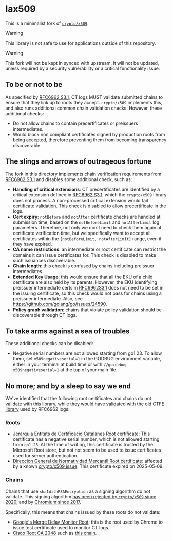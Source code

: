# lax509

This is a minimalist fork of [`crypto/x509`](https://pkg.go.dev/crypto/x509).

> [!WARNING]
> This library is not safe to use for applications outside of this repository.

> [!WARNING]
> This fork will not be kept in synced with upstream. It will not be updated,
> unless required by a security vulnerability or a critical functionality issue.

## To be or not to be

As specified by [RFC6962 S3.1](https://www.rfc-editor.org/rfc/rfc6962#section-3.1),
CT logs MUST validate submitted chains to ensure that they link up to roots
they accept. `crypto/x509` implements this, and also runs additional common
chain validation checks. However, these additional checks:

- Do not allow chains to contain precertificates or preissuers intermediates.
- Would block non compliant certificates signed by production roots from being
accepted, therefore preventing them from becoming transparency discoverable.

## The slings and arrows of outrageous fortune

The fork in this directory implements chain verification requirements from
[RFC6962 S3.1](https://www.rfc-editor.org/rfc/rfc6962#section-3.1) and disables
some additional check, such as:

- **Handling of critical extensions**: CT precertificates are identified by a
critical extension defined in [RFC6962 S3.1](https://www.rfc-editor.org/rfc/rfc6962#section-3.1),
 which the `crypto/x509` library does not process. A non-processed critical
 extension would fail certificate validation. This check is disabled to allow
 precertificate in the logs.
- **Cert expiry**: `notBefore` and `notAfter` certificate checks are handled at
submission time, based on the `notBeforeLimit` and `notAfterLimit` log
parameters. Therefore, not only we don't need to check them again at certificate
verification time, but we specifically want to accept all certificates within
the `[notBeforeLimit, notAfterLimit]` range, even if they have expired.
- **CA name restrictions**: an intermediate or root certificate can restrict the
domains it can issue certificates for. This check is disabled to make such
issuances discoverable.
- **Chain length**: this check is confused by chains including preissuer intermediates.
- **Extended Key Usage**: this would ensure that all the EKU of a child
certificate are also held by its parents. However, the EKU identifying preissuer
intermediate certs in [RFC6962S3.1](https://www.rfc-editor.org/rfc/rfc6962#section-3.1)
does not need to be set in the issuing certificate, so this check would not pass
for chains using a preissuer intermediate. Also, see <https://github.com/golang/go/issues/24590>.
- **Policy graph validation**: chains that violate policy validation should be
discoverable through CT logs.

## To take arms against a sea of troubles

These additional checks can be disabled:

- Negative serial numbers are not allowed starting from go1.23. To allow
   them, set `x509negativeserial=1` in the GODBUG environment variable, either
   in your terminal at build time or with `//go:debug x509negativeserial=1` at
   the top of your main file.

## No more; and by a sleep to say we end

We've identified that the following root certificates and chains do not validate
with this library, while they would have validated with the [old CTFE library](https://github.com/google/certificate-transparency-go/tree/master/x509)
used by RFC6962 logs:

### Roots

- [Jerarquia Entitats de Certificacio Catalanes Root certificate](https://crt.sh/?sha256=88497F01602F3154246AE28C4D5AEF10F1D87EBB76626F4AE0B7F95BA7968799):
This certificate has a negative serial number, which is not allowed starting
from `go1.23`. At the time of writing, this certificate is trusted by the
Microsoft Root store, but not not seem to be used to issue certificates used for
server authentication.
- [Direccion General de Normatividad Mercantil Root certificate](https://crt.sh/?sha256=B41D516A5351D42DEEA191FA6EDF2A67DEE2F36DC969012C76669E616B900DDF):
affected by a known [crypto/x509 issue](https://github.com/golang/go/issues/69463).
This certificate expired on 2025-05-09.

### Chains

Chains that use `sha1WithRSAEncryption` as a signing algorithm do not validate. This
signing algorithm [has been rejected by `crypto/x509` since 2020](https://github.com/golang/go/issues/41682),
and by [Chromium since 2017](https://www.chromium.org/Home/chromium-security/education/tls/sha-1/).

Specifically, this means that chains issued by these roots do not validate:

- [Google's Merge Delay Monitor Root](https://crt.sh/?sha256=86D8219C7E2B6009E37EB14356268489B81379E076E8F372E3DDE8C162A34134):
this is the root used by Chrome to issue test certificate used to monitor CT
logs.
- [Cisco Root CA 2048](https://crt.sh?sha256=8327BC8C9D69947B3DE3C27511537267F59C21B9FA7B613FAFBCCD53B7024000)
such as [this chain](https://crt.sh/?id=284265742).
